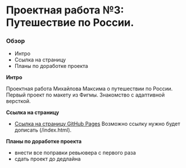 # Проектная работа №3: Путешествие по России.

### Обзор
* Интро
* Ссылка на страницу
* Планы по доработке проекта

**Интро**

Проектная работа Михайлова Максима о путешествии по России.
Первый проект по макету из Фигмы.
Знакомство с адаптивной версткой.

**Ссылка на страницу**

* [Ссылка на страницу GitHub Pages](https://neemaks.github.io/russian-travel/)
Возможно ссылку нужно будет дописать (/index.html).

**Планы по доработке проекта**

* внести все поправки ревьювера c первого раза
* сдать проект до дедлайна
